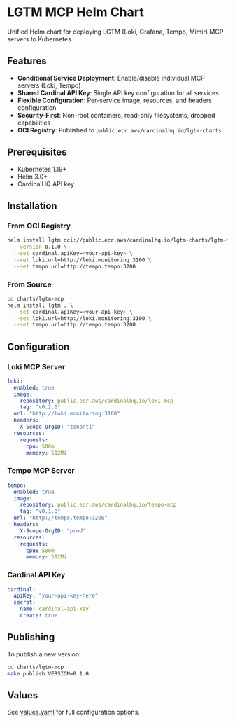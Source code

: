 # LGTM MCP Helm Chart

Unified Helm chart for deploying LGTM (Loki, Grafana, Tempo, Mimir) MCP servers to Kubernetes.

## Features

- **Conditional Service Deployment**: Enable/disable individual MCP servers (Loki, Tempo)
- **Shared Cardinal API Key**: Single API key configuration for all services
- **Flexible Configuration**: Per-service image, resources, and headers configuration
- **Security-First**: Non-root containers, read-only filesystems, dropped capabilities
- **OCI Registry**: Published to `public.ecr.aws/cardinalhq.io/lgtm-charts`

## Prerequisites

- Kubernetes 1.19+
- Helm 3.0+
- CardinalHQ API key

## Installation

### From OCI Registry

```bash
helm install lgtm oci://public.ecr.aws/cardinalhq.io/lgtm-charts/lgtm-mcp \
  --version 0.1.0 \
  --set cardinal.apiKey=<your-api-key> \
  --set loki.url=http://loki.monitoring:3100 \
  --set tempo.url=http://tempo.tempo:3200
```

### From Source

```bash
cd charts/lgtm-mcp
helm install lgtm . \
  --set cardinal.apiKey=<your-api-key> \
  --set loki.url=http://loki.monitoring:3100 \
  --set tempo.url=http://tempo.tempo:3200
```

## Configuration

### Loki MCP Server

```yaml
loki:
  enabled: true
  image:
    repository: public.ecr.aws/cardinalhq.io/loki-mcp
    tag: "v0.2.0"
  url: "http://loki.monitoring:3100"
  headers:
    X-Scope-OrgID: "tenant1"
  resources:
    requests:
      cpu: 500m
      memory: 512Mi
```

### Tempo MCP Server

```yaml
tempo:
  enabled: true
  image:
    repository: public.ecr.aws/cardinalhq.io/tempo-mcp
    tag: "v0.1.0"
  url: "http://tempo.tempo:3200"
  headers:
    X-Scope-OrgID: "prod"
  resources:
    requests:
      cpu: 500m
      memory: 512Mi
```

### Cardinal API Key

```yaml
cardinal:
  apiKey: "your-api-key-here"
  secret:
    name: cardinal-api-key
    create: true
```

## Publishing

To publish a new version:

```bash
cd charts/lgtm-mcp
make publish VERSION=0.1.0
```

## Values

See [values.yaml](values.yaml) for full configuration options.
